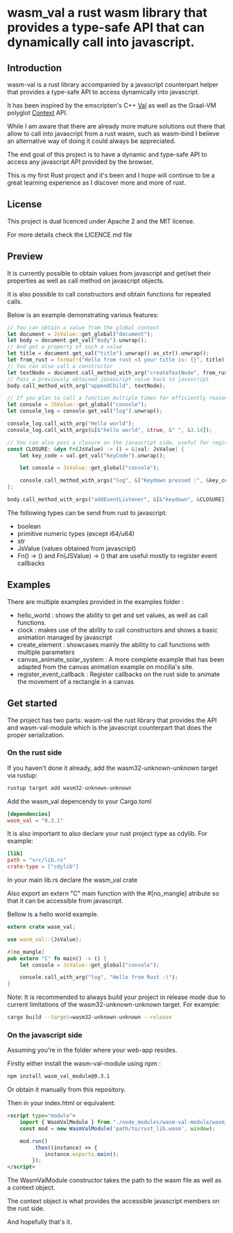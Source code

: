 # wasm_val a rust wasm library that provides a type-safe API that can dynamically call into javascript.

## Introduction
wasm-val is a rust library accompanied by a javascript counterpart helper that provides a type-safe API to access dynamically into javascript.

It has been inspired by the emscripten's C++ [Val](https://kripken.github.io/emscripten-site/docs/porting/connecting_cpp_and_javascript/embind.html#using-val-to-transliterate-javascript-to-c) as well as the Graal-VM polyglot [Context](http://www.graalvm.org/sdk/javadoc/org/graalvm/polyglot/Context.html) API.

While I am aware that there are already more mature solutions out there that allow to call into javascript from a rust wasm, such as wasm-bind I believe an alternative way of doing it could always be appreciated.

The end goal of this project is to have a dynamic and type-safe API to access any javascript API provided by the browser.

This is my first Rust project and it's been and I hope will continue to be a great learning experience as I discover more and more of rust.


## License

This project is dual licenced under Apache 2 and the MIT license.

For more details check the LICENCE.md file

## Preview

It is currently possible to obtain values from javascript and get/set their properties as well as call method on javascript objects.

It is also possible to call constructors and obtain functions for repeated calls.

Below is an example demonstrating various features:

```rust
// You can obtain a value from the global context
let document = JsValue::get_global("document");
let body = document.get_val("body").unwrap(); 
// And get a property of such a value
let title = document.get_val("title").unwrap().as_str().unwrap();
let from_rust = format!("Hello from rust <3 your title is: {}", title);
// You can also call a constructor
let textNode = document.call_method_with_arg("createTextNode", from_rust.as_str()).unwrap();
// Pass a previously obtained javascript value back to javascript
body.call_method_with_arg("appendChild", textNode);

// If you plan to call a function multiple times for efficiently reasons you can obtain a reference to it:
let console = JSValue::get_global("console");
let console_log = console.get_val("log").unwrap();

console_log.call_with_arg("Hello world");
console_log.call_with_args(&[&"hello world", &true, &" ", &3.14]);

// You can also pass a closure on the javascript side, useful for registering callbacks
const CLOSURE: &dyn Fn(JsValue) -> () = &|val: JsValue| {
    let key_code = val.get_val("keyCode").unwrap();

    let console = JsValue::get_global("console");

    console.call_method_with_args("log", &["Keydown pressed :", &key_code]);
};

body.call_method_with_args("addEventListener", &[&"keydown", &CLOSURE]);
```

The following types can be send from rust to javascript:

 - boolean
 - primitive numeric types (except i64/u64)
 - str
 - JsValue (values obtained from javascript)
 - Fn() -> () and Fn(JSValue) -> () that are useful mostly to register event callbacks

## Examples

There are multiple examples provided in the examples folder :
 - hello_world : shows the ability to get and set values, as well as call functions.
 - clock : makes use of the ability to call constructors and shows a basic animation managed by javascript
 - create_element : showcases mainly the ability to call functions with multiple parameters
 - canvas_animate_solar_system : A more complete example that has been adapted from the canvas animation example on mozilla's site.
 - register_event_callback : Register callbacks on the rust side to animate the movement of a rectangle in a canvas

## Get started

The project has two parts: wasm-val the rust library that provides the API and wasm-val-module which is the javascript counterpart that does the proper serialization.

###  On the rust side

If you haven't done it already, add the wasm32-unknown-unknown target via rustup:

```bash
rustup target add wasm32-unknown-unknown
```

Add the wasm_val depencendy to your Cargo.toml

```toml
[dependencies]
wasm_val = "0.3.1"
```

It is also important to also declare your rust project type as cdylib.
For example:

```toml
[lib]
path = "src/lib.rs"
crate-type = ["cdylib"]
```

In your main lib.rs declare the wasm_val crate

Also export an extern "C" main function with the #[no_mangle] atribute so that it can be accessible from javascript.

Bellow is a hello world example.

```rust
extern crate wasm_val;

use wasm_val::{JsValue};

#[no_mangle]
pub extern "C" fn main() -> () {
    let console = JsValue::get_global("console");

    console.call_with_arg("log", "Hello from Rust :)");
}
```

Note: It is recommended to always build your project in release mode due to current limitations of the wasm32-unknown-unknown target. For example:

```bash
cargo build --target=wasm32-unknown-unknown --release
````

### On the javascript side

Assuming you're in the folder where your web-app resides.

Firstly either install the wasm-val-module using npm :

```bash
npm install wasm_val_module@0.3.1

```

Or obtain it manually from this repository.

Then in your index.html or equivalent:

```html
<script type="module">
    import { WasmValModule } from "./node_modules/wasm-val-module/wasm_val_module.js";
    const mod = new WasmValModule('path/to/rust_lib.wasm', window);

    mod.run()
        .then((instance) => {
            instance.exports.main();
        });
</script>
````

The WasmValModule constructor takes the path to the wasm file as well as a context object. 

The context object is what provides the accessible javascript members on the rust side.

And hopefully that's it.